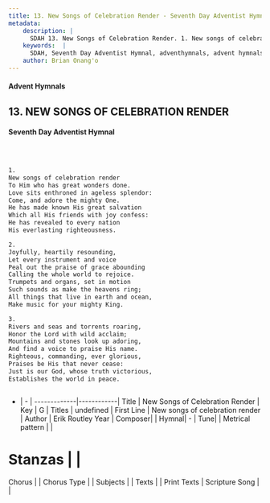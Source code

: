 ```yaml
---
title: 13. New Songs of Celebration Render - Seventh Day Adventist Hymnal
metadata:
    description: |
      SDAH 13. New Songs of Celebration Render. 1. New songs of celebration render To Him who has great wonders done. Love sits enthroned in ageless splendor: Come, and adore the mighty One. He has made known His great salvation Which all His friends with joy confess: He has revealed to every nation His everlasting righteousness.
    keywords:  |
      SDAH, Seventh Day Adventist Hymnal, adventhymnals, advent hymnals, New Songs of Celebration Render, New songs of celebration render 
    author: Brian Onang'o
---
```


#### Advent Hymnals
## 13. NEW SONGS OF CELEBRATION RENDER
#### Seventh Day Adventist Hymnal

```txt



1.
New songs of celebration render
To Him who has great wonders done.
Love sits enthroned in ageless splendor:
Come, and adore the mighty One.
He has made known His great salvation
Which all His friends with joy confess:
He has revealed to every nation
His everlasting righteousness.

2.
Joyfully, heartily resounding,
Let every instrument and voice
Peal out the praise of grace abounding
Calling the whole world to rejoice.
Trumpets and organs, set in motion
Such sounds as make the heavens ring;
All things that live in earth and ocean,
Make music for your mighty King.

3.
Rivers and seas and torrents roaring,
Honor the Lord with wild acclaim;
Mountains and stones look up adoring,
And find a voice to praise His name.
Righteous, commanding, ever glorious,
Praises be His that never cease:
Just is our God, whose truth victorious,
Establishes the world in peace.



```

- |   -  |
-------------|------------|
Title | New Songs of Celebration Render |
Key | G |
Titles | undefined |
First Line | New songs of celebration render |
Author | Erik Routley
Year | 
Composer|  |
Hymnal|  - |
Tune|  |
Metrical pattern | |
# Stanzas |  |
Chorus |  |
Chorus Type |  |
Subjects |  |
Texts |  |
Print Texts | 
Scripture Song |  |
  
